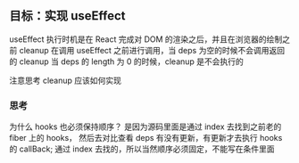 ## 目标：实现 useEffect

useEffect 执行时机是在 React 完成对 DOM 的渲染之后，并且在浏览器的绘制之前
cleanup 在调用 useEffect 之前进行调用，当 deps 为空的时候不会调用返回的 cleanup
当 deps 的 length 为 0 的时候，cleanup 是不会执行的

注意思考 cleanup 应该如何实现

### 思考

为什么 hooks 也必须保持顺序？
是因为源码里面是通过 index 去找到之前老的 fiber 上的 hooks， 然后去对比查看 deps 有没有更新，有更新才去执行 hooks 的 callBack;
通过 index 去找的，所以当然顺序必须固定，不能写在条件里面
